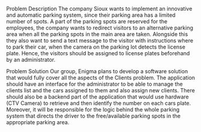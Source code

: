Problem Description
The company Sioux wants to implement an innovative and automatic parking system, since their parking area has a limited number of spots. A part of the parking spots are reserved for the employees, the company wants to redirect visitors to an alternative parking area when all the parking spots in the main area are taken. Alongside this they also want to send a text message to the visitor with instructions where to park their car, when the camera on the parking lot detects the license plate. Hence, the visitors should be assigned to license plates beforehand by an administrator.

Problem Solution
Our group, Enigma plans to develop a software solution that would fully cover all the aspects of the Clients problem. The application should have an interface for the administrator to be able to manage the clients list and the cars assigned to them and also assign new clients.
There should also be a backend part of the application that would use hardware (CTV Camera) to retrieve and then identify the number on each cars plate. Moreover, it will be responsible for the logic behind the whole parking system that directs the driver to the free/available parking spots in the appropriate parking area.
